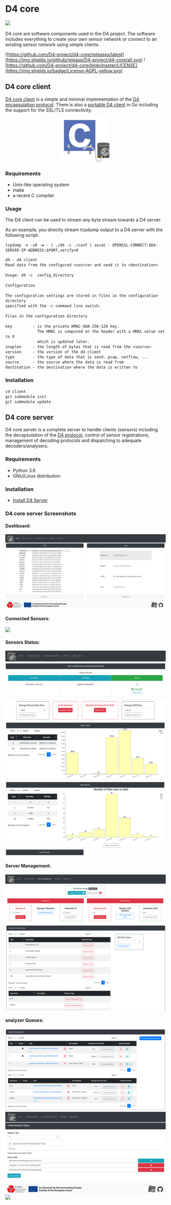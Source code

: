 # D4 core

![](https://www.d4-project.org/assets/images/logo.png)

D4 core are software components used in the D4 project. The software includes everything to create your own sensor network or connect
to an existing sensor network using simple clients.

![https://github.com/D4-project/d4-core/releases/latest](https://img.shields.io/github/release/D4-project/d4-core/all.svg)
![https://github.com/D4-project/d4-core/blob/master/LICENSE](https://img.shields.io/badge/License-AGPL-yellow.svg)

## D4 core client

[D4 core client](https://github.com/D4-project/d4-core/tree/master/client) is a simple and minimal implementation of the [D4 encapsulation protocol](https://github.com/D4-project/architecture/tree/master/format). There is also a [portable D4 client](https://github.com/D4-project/d4-goclient) in Go including the support for the SSL/TLS connectivity.

<p align="center">
<img alt="d4-cclient" src="https://raw.githubusercontent.com/D4-project/d4-core/master/client/media/d4c-client.png" height="140" />
</p>

### Requirements

- Unix-like operating system
- make
- a recent C compiler

### Usage

The D4 client can be used to stream any byte stream towards a D4 server.

As an example, you directly stream tcpdump output to a D4 server with the following
script:

````
tcpdump -n -s0 -w - | ./d4 -c ./conf | socat - OPENSSL-CONNECT:$D4-SERVER-IP-ADDRESS:$PORT,verify=0
````

~~~~
d4 - d4 client
Read data from the configured <source> and send it to <destination>

Usage: d4 -c  config_directory

Configuration

The configuration settings are stored in files in the configuration directory
specified with the -c command line switch.

Files in the configuration directory

key         - is the private HMAC-SHA-256-128 key.
              The HMAC is computed on the header with a HMAC value set to 0
              which is updated later.
snaplen     - the length of bytes that is read from the <source>
version     - the version of the d4 client
type        - the type of data that is send. pcap, netflow, ...
source      - the source where the data is read from
destination - the destination where the data is written to
~~~~

### Installation

~~~~
cd client
git submodule init
git submodule update
~~~~

## D4 core server

D4 core server is a complete server to handle clients (sensors) including the decapsulation of the [D4 protocol](https://github.com/D4-project/architecture/tree/master/format), control of
sensor registrations, management of decoding protocols and dispatching to adequate decoders/analysers.

### Requirements

- Python 3.6
- GNU/Linux distribution

### Installation


- [Install D4 Server](https://github.com/D4-project/d4-core/tree/master/server)

### D4 core server Screenshots

#### Dashboard:
![](https://raw.githubusercontent.com/D4-project/d4-core/master/doc/images/main.png)

#### Connected Sensors:
![](https://raw.githubusercontent.com/D4-project/d4-core/master/doc/images/sensor-mgmt.png)

#### Sensors Status:
![](https://raw.githubusercontent.com/D4-project/d4-core/master/doc/images/sensor_status.png)
![](https://raw.githubusercontent.com/D4-project/d4-core/master/doc/images/sensor_stat_types.png)
![](https://raw.githubusercontent.com/D4-project/d4-core/master/doc/images/sensor_stat_files.png)

#### Server Management:
![](https://raw.githubusercontent.com/D4-project/d4-core/master/doc/images/server-management.png)
![](https://raw.githubusercontent.com/D4-project/d4-core/master/doc/images/server-management-types.png)

#### analyzer Queues:
![](https://raw.githubusercontent.com/D4-project/d4-core/master/doc/images/analyzer-queues.png)
![](https://raw.githubusercontent.com/D4-project/d4-core/master/doc/images/create_analyzer_queue.png)
![](https://raw.githubusercontent.com/D4-project/d4-core/master/doc/images/analyzer-mgmt.png)
